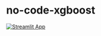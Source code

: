 # no-code-xgboost
 
[![Streamlit App](https://static.streamlit.io/badges/streamlit_badge_black_white.svg)](https://ifengzhao-no-code-xgboost-app-piv9vi.streamlitapp.com)
